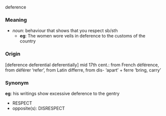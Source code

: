 deference
### Meaning
+ _noun_: behaviour that shows that you respect sb/sth
	+ __eg__: The women wore veils in deference to the customs of the country

### Origin

[deference deferential deferentially] mid 17th cent.: from French déférence, from déférer ‘refer’, from Latin differre, from dis- ‘apart’ + ferre ‘bring, carry’

### Synonym

__eg__: his writings show excessive deference to the gentry

+ RESPECT
+ opposite(s): DISRESPECT


